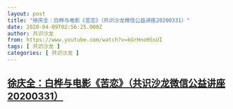 ```yaml
---
layout: post
title: "徐庆全：白桦与电影《苦恋》（共识沙龙微信公益讲座20200331）"
date: 2020-04-09T02:56:25.000Z
author: 共识沙龙
from: https://www.youtube.com/watch?v=kGrHnoHSsUI
tags: [ 共识沙龙 ]
categories: [ 共识沙龙 ]
---
```

<!--1586400985000-->
[徐庆全：白桦与电影《苦恋》（共识沙龙微信公益讲座20200331）](https://www.youtube.com/watch?v=kGrHnoHSsUI)
------

<div>

</div>
